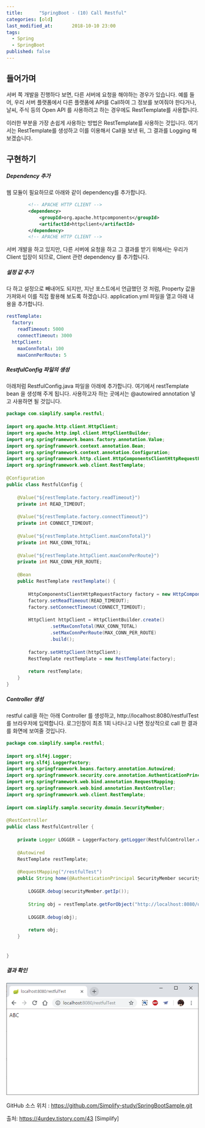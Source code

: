 ```yaml
---
title:      "SpringBoot - (10) Call Restful"
categories: [old]
last_modified_at:       2018-10-10 23:00
tags:
  - Spring
  - SpringBoot
published: false
---
```


## 들어가며

서버 쪽 개발을 진행하다 보면, 다른 서버에 요청을 해야하는 경우가 있습니다. 예를 들어, 우리 서버 플랫폼에서 다른 플랫폼에 API를 Call하여 그 정보를 보여줘야 한다거나, 날씨, 주식 등의 Open API 를 사용하려고 하는 경우에도 RestTemplate를 사용합니다. 

이러한 부분을 가장 손쉽게 사용하는 방법은 RestTemplate를 사용하는 것입니다. 여기서는 RestTemplate를 생성하고 이를 이용해서 Call을 보낸 뒤, 그 결과를 Logging 해 보겠습니다. 


## 구현하기

##### Dependency 추가

웹 모듈이 필요하므로 아래와 같이 dependency를 추가합니다.

```xml
        <!-- APACHE HTTP CLIENT -->
        <dependency>
            <groupId>org.apache.httpcomponents</groupId>
            <artifactId>httpclient</artifactId>
        </dependency>
        <!-- APACHE HTTP CLIENT -->
```

서버 개발을 하고 있지만, 다른 서버에 요청을 하고 그 결과를 받기 위해서는 우리가 Client 입장이 되므로, Client 관련 dependency 를 추가합니다.

##### 설정 값 추가

다 하고 설정으로 빼내어도 되지만, 지난 포스트에서 언급했던 것 처럼, Property 값을 가져와서 이를 직접 활용해 보도록 하겠습니다. application.yml 파일을 열고 아래 내용을 추가합니다.

```yml
restTemplate:
  factory:
    readTimeout: 5000 
    connectTimeout: 3000
  httpClient:
    maxConnTotal: 100
    maxConnPerRoute: 5 
```

##### RestfulConfig 파일의 생성

아래처럼 RestfulConfig.java 파일을 아래에 추가합니다. 여기에서 restTemplate bean 을 생성해 주게 됩니다. 사용하고자 하는 곳에서는 @autowired annotation 넣고 사용하면 될 것입니다. 

```java 
package com.simplify.sample.restful;
 
import org.apache.http.client.HttpClient;
import org.apache.http.impl.client.HttpClientBuilder;
import org.springframework.beans.factory.annotation.Value;
import org.springframework.context.annotation.Bean;
import org.springframework.context.annotation.Configuration;
import org.springframework.http.client.HttpComponentsClientHttpRequestFactory;
import org.springframework.web.client.RestTemplate;
 
@Configuration
public class RestfulConfig {
 
    @Value("${restTemplate.factory.readTimeout}")
    private int READ_TIMEOUT;
    
    @Value("${restTemplate.factory.connectTimeout}")
    private int CONNECT_TIMEOUT;
    
    @Value("${restTemplate.httpClient.maxConnTotal}")
    private int MAX_CONN_TOTAL;
    
    @Value("${restTemplate.httpClient.maxConnPerRoute}")
    private int MAX_CONN_PER_ROUTE;
    
    @Bean
    public RestTemplate restTemplate() {
        
        HttpComponentsClientHttpRequestFactory factory = new HttpComponentsClientHttpRequestFactory();
        factory.setReadTimeout(READ_TIMEOUT); 
        factory.setConnectTimeout(CONNECT_TIMEOUT); 
        
        HttpClient httpClient = HttpClientBuilder.create() 
                .setMaxConnTotal(MAX_CONN_TOTAL) 
                .setMaxConnPerRoute(MAX_CONN_PER_ROUTE) 
                .build();
 
        factory.setHttpClient(httpClient);
        RestTemplate restTemplate = new RestTemplate(factory);
 
        return restTemplate;
    }
}
```

##### Controller 생성

restful call을 하는 아래 Controller 를 생성하고, http://localhost:8080/restfulTest 를 브라우저에 입력합니다. 로그인창이 최초 1회 나타나고 나면 정상적으로 call 한 결과를 화면에 보여줄 것입니다. 

```java
package com.simplify.sample.restful;
 
import org.slf4j.Logger;
import org.slf4j.LoggerFactory;
import org.springframework.beans.factory.annotation.Autowired;
import org.springframework.security.core.annotation.AuthenticationPrincipal;
import org.springframework.web.bind.annotation.RequestMapping;
import org.springframework.web.bind.annotation.RestController;
import org.springframework.web.client.RestTemplate;
 
import com.simplify.sample.security.domain.SecurityMember;
 
@RestController
public class RestfulController {
 
    private Logger LOGGER = LoggerFactory.getLogger(RestfulController.class);
    
    @Autowired
    RestTemplate restTemplate;
    
    @RequestMapping("/restfulTest")
    public String home(@AuthenticationPrincipal SecurityMember securityMember) {
        
        LOGGER.debug(securityMember.getIp());
        
        String obj = restTemplate.getForObject("http://localhost:8080/openapi/readUser/abc", String.class);
        
        LOGGER.debug(obj);
        
        return obj;
    }
    
    
}
```

##### 결과 확인

![](/assets/images/posts/old/img/post/2018-10-10-spring-boot-10-restful-module/spring-boot-10-restful-module-00001.png)


GitHub 소스 위치 : https://github.com/Simplify-study/SpringBootSample.git

출처: https://4urdev.tistory.com/43 [Simplify]